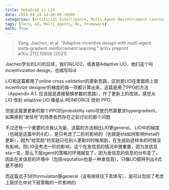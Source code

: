 ```yaml
---
title: MetaGrad in LIO
date: 2024-04-24 14:40:00 +0800
categories: [Artificial Intelligence, Multi-Agent Reinforcement Learning]
tags: [Tech, AI, Multi_Agents, RL, Framework]
math: True
---
```


> Yang, Jiachen, et al. "Adaptive incentive design with multi-agent meta-gradient reinforcement learning." arXiv preprint arXiv:2112.10859 (2021).

Jiachen学长的LIO的后续，我们叫LIO2，或者是Adaptive LIO，他们这个叫incentivization design，也缩写叫id

LIO和这篇都用了online cross validation的更新思路，区别是LIO在里面把上层incentivize designer的梯度的每一项都计算出来，这篇是用了PPO的方法（Appendix A.1. 应该就是直接替换参数的思路），作了更新上的改进，感觉从 LIO 改到 adaptive LIO 像是从 REINFORCE 改到 PPO

但是这篇里更新的那个PPO的probability ratio项里仍然需要求hypergradient，如果换到“发信号”的场景依然存在之前讨论的那个问题

不过还有一个重要的点我认为是，这篇的方法相比LIO更general。
LIO中的梯度（也就是这篇中的4式），是只考虑了二阶的影响的（也就是eta如何影响theta的更新），因为“给奖励”的奖励只在别人更新的时候用到，在生成轨迹样本的时候没有影响。但LIO没考虑一阶的影响，这个在发信息的情况中很重要，因为发信息eta一变，那么下层agent的策略的环境就变了，因为发信息的信息的分布变了。因此在发信息的环境中（包括reputation也是一种发信息），只像LIO那样列出4式是不够的

而这篇式子5的formulaiton够general（没有继续往下具体写），是可以包括了考虑上层优化中对下层策略的一阶影响的